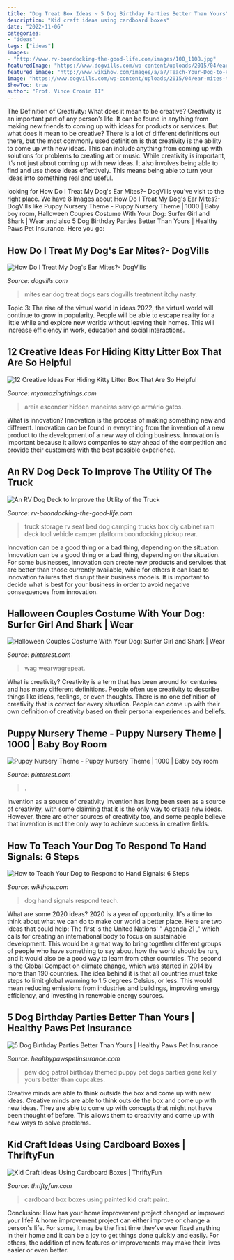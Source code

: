 ```yaml
---
title: "Dog Treat Box Ideas ~ 5 Dog Birthday Parties Better Than Yours"
description: "Kid craft ideas using cardboard boxes"
date: "2022-11-06"
categories:
- "ideas"
tags: ["ideas"]
images:
- "http://www.rv-boondocking-the-good-life.com/images/100_1108.jpg"
featuredImage: "https://www.dogvills.com/wp-content/uploads/2015/04/ear-mites-text-e1428588188112-683x1024.jpg"
featured_image: "http://www.wikihow.com/images/a/a7/Teach-Your-Dog-to-Respond-to-Hand-Signals-Step-4.jpg"
image: "https://www.dogvills.com/wp-content/uploads/2015/04/ear-mites-text-e1428588188112-683x1024.jpg"
ShowToc: true
author: "Prof. Vince Cronin II"
---
```



The Definition of Creativity: What does it mean to be creative?
Creativity is an important part of any person’s life. It can be found in anything from making new friends to coming up with ideas for products or services. But what does it mean to be creative? There is a lot of different definitions out there, but the most commonly used definition is that creativity is the ability to come up with new ideas. This can include anything from coming up with solutions for problems to creating art or music. While creativity is important, it’s not just about coming up with new ideas. It also involves being able to find and use those ideas effectively. This means being able to turn your ideas into something real and useful.

	

		
looking for How Do I Treat My Dog&#039;s Ear Mites?- DogVills you've visit to the right place. We have 8 Images about How Do I Treat My Dog&#039;s Ear Mites?- DogVills like Puppy Nursery Theme - Puppy Nursery Theme | 1000 | Baby boy room, Halloween Couples Costume With Your Dog: Surfer Girl and Shark | Wear and also 5 Dog Birthday Parties Better Than Yours | Healthy Paws Pet Insurance. Here you go:
		
    
## How Do I Treat My Dog&#039;s Ear Mites?- DogVills

<img loading=lazy src="https://www.dogvills.com/wp-content/uploads/2015/04/ear-mites-text-e1428588188112-683x1024.jpg" onerror="this.onerror=null;this.src='https://tse4.mm.bing.net/th?id=OIP.VkeiiH14yU-N-XmbLlHm4wHaLG&amp;pid=15.1';" alt="How Do I Treat My Dog&#039;s Ear Mites?- DogVills">

_Source: dogvills.com_

>mites ear dog treat dogs ears dogvills treatment itchy nasty. 

	

Topic 3: The rise of the virtual world
In ideas 2022, the virtual world will continue to grow in popularity. People will be able to escape reality for a little while and explore new worlds without leaving their homes. This will increase efficiency in work, education and social interactions.

    
## 12 Creative Ideas For Hiding Kitty Litter Box That Are So Helpful

<img loading=lazy src="https://myamazingthings.com/wp-content/uploads/2017/06/kitty-box-5.jpg" onerror="this.onerror=null;this.src='https://tse2.mm.bing.net/th?id=OIP.xn5j-nhW5mCrbirfNIQragHaPW&amp;pid=15.1';" alt="12 Creative Ideas For Hiding Kitty Litter Box That Are So Helpful">

_Source: myamazingthings.com_

>areia esconder hidden maneiras serviço armário gatos. 

	

What is innovation?
Innovation is the process of making something new and different. Innovation can be found in everything from the invention of a new product to the development of a new way of doing business. Innovation is important because it allows companies to stay ahead of the competition and provide their customers with the best possible experience.

    
## An RV Dog Deck To Improve The Utility Of The Truck

<img loading=lazy src="http://www.rv-boondocking-the-good-life.com/images/100_1108.jpg" onerror="this.onerror=null;this.src='https://tse1.mm.bing.net/th?id=OIP.Xe5I8AP0F5bifdsxNEDUxAHaLG&amp;pid=15.1';" alt="An RV Dog Deck to Improve the Utility of the Truck">

_Source: rv-boondocking-the-good-life.com_

>truck storage rv seat bed dog camping trucks box diy cabinet ram deck tool vehicle camper platform boondocking pickup rear. 

	

Innovation can be a good thing or a bad thing, depending on the situation.
Innovation can be a good thing or a bad thing, depending on the situation. For some businesses, innovation can create new products and services that are better than those currently available, while for others it can lead to innovation failures that disrupt their business models. It is important to decide what is best for your business in order to avoid negative consequences from innovation.

    
## Halloween Couples Costume With Your Dog: Surfer Girl And Shark | Wear

<img loading=lazy src="https://i.pinimg.com/736x/ac/87/19/ac871915c1dc15fe3f2b8585536af8ee.jpg" onerror="this.onerror=null;this.src='https://tse1.mm.bing.net/th?id=OIP.jreilkGHjS7c4-T7Fb-K9wHaLF&amp;pid=15.1';" alt="Halloween Couples Costume With Your Dog: Surfer Girl and Shark | Wear">

_Source: pinterest.com_

>wag wearwagrepeat. 

	

What is creativity?
Creativity is a term that has been around for centuries and has many different definitions. People often use creativity to describe things like ideas, feelings, or even thoughts. There is no one definition of creativity that is correct for every situation. People can come up with their own definition of creativity based on their personal experiences and beliefs.

    
## Puppy Nursery Theme - Puppy Nursery Theme | 1000 | Baby Boy Room

<img loading=lazy src="https://i.pinimg.com/736x/a0/f6/01/a0f6016c64bf1118e6b0161063231b9e.jpg" onerror="this.onerror=null;this.src='https://tse4.mm.bing.net/th?id=OIP.iJZYnfpZ36UTN1dfzH1bgAHaHa&amp;pid=15.1';" alt="Puppy Nursery Theme - Puppy Nursery Theme | 1000 | Baby boy room">

_Source: pinterest.com_

>. 

	

Invention as a source of creativity
Invention has long been seen as a source of creativity, with some claiming that it is the only way to create new ideas. However, there are other sources of creativity too, and some people believe that invention is not the only way to achieve success in creative fields.

    
## How To Teach Your Dog To Respond To Hand Signals: 6 Steps

<img loading=lazy src="http://www.wikihow.com/images/a/a7/Teach-Your-Dog-to-Respond-to-Hand-Signals-Step-4.jpg" onerror="this.onerror=null;this.src='https://tse1.mm.bing.net/th?id=OIP.q1SoLhDkZ9yQextcfrWzigHaE8&amp;pid=15.1';" alt="How to Teach Your Dog to Respond to Hand Signals: 6 Steps">

_Source: wikihow.com_

>dog hand signals respond teach. 

	

What are some 2020 ideas?
2020 is a year of opportunity. It's a time to think about what we can do to make our world a better place. Here are two ideas that could help: 
The first is the United Nations' " Agenda 21 ," which calls for creating an international body to focus on sustainable development. This would be a great way to bring together different groups of people who have something to say about how the world should be run, and it would also be a good way to learn from other countries. 
The second is the Global Compact on climate change, which was started in 2014 by more than 190 countries. The idea behind it is that all countries must take steps to limit global warming to 1.5 degrees Celsius, or less. This would mean reducing emissions from industries and buildings, improving energy efficiency, and investing in renewable energy sources.

    
## 5 Dog Birthday Parties Better Than Yours | Healthy Paws Pet Insurance

<img loading=lazy src="https://www.healthypawspetinsurance.com/blog/wp-content/uploads/dog_birthday_party1-768x1024.jpg" onerror="this.onerror=null;this.src='https://tse2.mm.bing.net/th?id=OIP.WNQlAeJ5zOmGbBR9pH4FhQHaJ4&amp;pid=15.1';" alt="5 Dog Birthday Parties Better Than Yours | Healthy Paws Pet Insurance">

_Source: healthypawspetinsurance.com_

>paw dog patrol birthday themed puppy pet dogs parties gene kelly yours better than cupcakes. 

	

Creative minds are able to think outside the box and come up with new ideas.
Creative minds are able to think outside the box and come up with new ideas. They are able to come up with concepts that might not have been thought of before. This allows them to creativity and come up with new ways to solve problems.

    
## Kid Craft Ideas Using Cardboard Boxes | ThriftyFun

<img loading=lazy src="https://img.thrfun.com/img/182/964/use_box_to_paint_1_x5.jpg" onerror="this.onerror=null;this.src='https://tse3.mm.bing.net/th?id=OIP.gKOeT9dxqOKFmu7IYbBXDAAAAA&amp;pid=15.1';" alt="Kid Craft Ideas Using Cardboard Boxes | ThriftyFun">

_Source: thriftyfun.com_

>cardboard box boxes using painted kid craft paint. 

	

Conclusion: How has your home improvement project changed or improved your life?
A home improvement project can either improve or change a person's life. For some, it may be the first time they've ever fixed anything in their home and it can be a joy to get things done quickly and easily. For others, the addition of new features or improvements may make their lives easier or even better.

